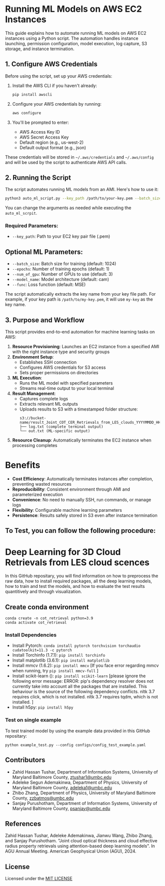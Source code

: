 # Running ML Models on AWS EC2 Instances

This guide explains how to automate running ML models on AWS EC2 instances using a Python script. The automation handles instance launching, permission configuration, model execution, log capture, S3 storage, and instance termination.

## 1. Configure AWS Credentials

Before using the script, set up your AWS credentials:

1. Install the AWS CLI if you haven't already:
   ```bash
   pip install awscli
   ```

2. Configure your AWS credentials by running:
   ```bash
   aws configure
   ```

3. You'll be prompted to enter:
   - AWS Access Key ID
   - AWS Secret Access Key
   - Default region (e.g., us-west-2)
   - Default output format (e.g., json)

These credentials will be stored in `~/.aws/credentials` and `~/.aws/config` and will be used by the script to authenticate AWS API calls.

## 2. Running the Script

The script automates running ML models from an AMI. Here's how to use it:

```bash
python3 auto_ml_script.py --key_path /path/to/your-key.pem --batch_size 1024 --epochs 4 --num_of_gpu 4 --model_name cam --func MSE
```
You can change the arguments as needed while executing the ```auto_ml_scrpit```.

### Required Parameters:
- `--key_path`: Path to your EC2 key pair file (.pem)

## Optional ML Parameters:
- `--batch_size`: Batch size for training (default: 1024)
- `--epochs`: Number of training epochs (default: 1)
- `--num_of_gpu`: Number of GPUs to use (default: 3)
- `--model_name`: Model architecture (default: cam)
- `--func`: Loss function (default: MSE)

The script automatically extracts the key name from your key file path. For example, if your key path is `/path/to/my-key.pem`, it will use `my-key` as the key name.

## 3. Purpose and Workflow

This script provides end-to-end automation for machine learning tasks on AWS:

1. **Resource Provisioning**: Launches an EC2 instance from a specified AMI with the right instance type and security groups
2. **Environment Setup**: 
   - Establishes SSH connection
   - Configures AWS credentials for S3 access
   - Sets proper permissions on directories
3. **ML Execution**:
   - Runs the ML model with specified parameters
   - Streams real-time output to your local terminal
4. **Result Management**:
   - Captures complete logs
   - Extracts relevant ML outputs
   - Uploads results to S3 with a timestamped folder structure:
     ```
     s3://bucket-name/result_Joint_COT_CER_Retrievals_from_LES_clouds_YYYYMMDD_HHMMSS/
     ├── log.txt (complete terminal output)
     └── out.txt (ML-specific output)
     ```
5. **Resource Cleanup**: Automatically terminates the EC2 instance when processing completes

# Benefits

- **Cost Efficiency**: Automatically terminates instances after completion, preventing wasted resources
- **Reproducibility**: Consistent environment through AMI and parameterized execution
- **Convenience**: No need to manually SSH, run commands, or manage logs
- **Flexibility**: Configurable machine learning parameters
- **Persistence**: Results safely stored in S3 even after instance termination

## To Test, you can follow the following procedure: 

# Deep Learning for 3D Cloud Retrievals from LES cloud scences
In this GitHub repositary, you will find information on how to preprocess the raw data, how to install required packages, all the deep learning models, how to train and test the models, and how to evaluate the test results quantitively and through visualization.


## Create conda environment
```
conda create -n cot_retrieval python=3.9 
conda activate cot_retrieval
```
### Install Dependencies
* Install Pytorch: ```conda install pytorch torchvision torchaudio cudatoolkit=11.3 -c pytorch```
* Install Torchinfo (1.7.1): ```pip install torchinfo```
* Install matplotlib (3.6.1): ```pip install matplotlib```
* Install mmcv (1.6.2): ```pip install mmcv``` [If you face error regarding mmcv when running, try ```pip install mmcv-full``` ]
* Install scikit-learn (): ```pip install scikit-learn``` [please ignore the following error message: ERROR: pip's dependency resolver does not currently take into account all the packages that are installed. This behaviour is the source of the following dependency conflicts. nltk 3.7 requires click, which is not installed. nltk 3.7 requires tqdm, which is not installed. ]
* Install h5py: ```pip install h5py```


### Test on single example
To test trained model by using the example data provided in this GitHub repositary:
```
python example_test.py --config configs/config_test_example.yaml
```
## Contributors
* Zahid Hassan Tushar, Department of Information Systems, University of Maryland Baltimore County, <ztushar1@umbc.edu>
* Adeleke Segun Ademakinwa, Department of Physics, University of Maryland Baltimore County, <adeleka1@umbc.edu>
* Zhibo Zhang, Department of Physics, University of Maryland Baltimore County, <zzbatmos@umbc.edu>
* Sanjay Purushotham, Department of Information Systems, University of Maryland Baltimore County, <psanjay@umbc.edu>

## References
Zahid Hassan Tushar, Adeleke Ademakinwa, Jianwu Wang, Zhibo Zhang, and Sanjay Purushotham. "Joint cloud optical thickness and cloud effective radius property retrievals using attention-based deep learning models". In AGU Annual Meeting. American Geophysical Union (AGU), 2024.

## License
  Licensed under the [MIT LICENSE](LICENSE)
